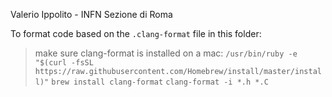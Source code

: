 Valerio Ippolito - INFN Sezione di Roma

To format code based on the `.clang-format` file in this folder:
> make sure clang-format is installed
> on a mac:
> `/usr/bin/ruby -e "$(curl -fsSL https://raw.githubusercontent.com/Homebrew/install/master/install)"`
> `brew install clang-format`
```clang-format -i *.h *.C```
